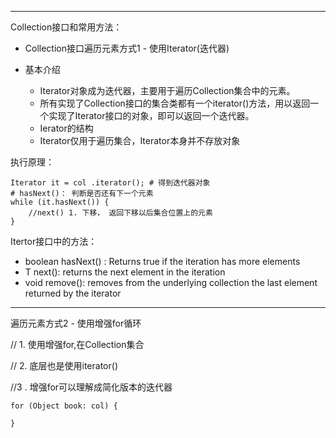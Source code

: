 -----

Collection接口和常用方法：

- Collection接口遍历元素方式1 - 使用Iterator(迭代器)

- 基本介绍
  - Iterator对象成为迭代器，主要用于遍历Collection集合中的元素。
  - 所有实现了Collection接口的集合类都有一个iterator()方法，用以返回一个实现了Iterator接口的对象，即可以返回一个迭代器。
  - Ierator的结构
  - Iterator仅用于遍历集合，Iterator本身并不存放对象

执行原理： 

```
Iterator it = col .iterator(); # 得到迭代器对象
# hasNext()： 判断是否还有下一个元素
while (it.hasNext()) {
	//next() 1. 下移， 返回下移以后集合位置上的元素
}
```

Itertor接口中的方法：

- boolean hasNext() : Returns true if the iteration has more elements
- T next(): returns the next element in the iteration
- void remove(): removes from the underlying collection the last element returned by the iterator

----

遍历元素方式2 - 使用增强for循环

// 1. 使用增强for,在Collection集合

// 2. 底层也是使用iterator()

//3 . 增强for可以理解成简化版本的迭代器

```
for (Object book: col) {

}
```


